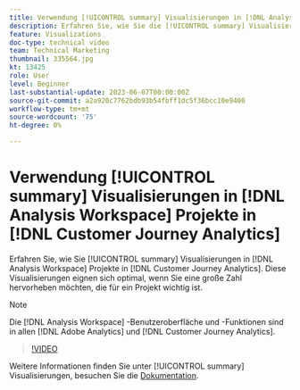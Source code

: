 ```yaml
---
title: Verwendung [!UICONTROL summary] Visualisierungen in [!DNL Analysis Workspace] Projekte
description: Erfahren Sie, wie Sie die [!UICONTROL summary] Visualisierungen in [!DNL Analysis Workspace] Projekte in [!DNL Customer Journey Analytics].
feature: Visualizations
doc-type: technical video
team: Technical Marketing
thumbnail: 335564.jpg
kt: 13425
role: User
level: Beginner
last-substantial-update: 2023-06-07T00:00:00Z
source-git-commit: a2a920c7762bdb93b54fbff1dc5f36bcc10e9400
workflow-type: tm+mt
source-wordcount: '75'
ht-degree: 0%

---
```


# Verwendung [!UICONTROL summary] Visualisierungen in [!DNL Analysis Workspace] Projekte in [!DNL Customer Journey Analytics]

Erfahren Sie, wie Sie [!UICONTROL summary] Visualisierungen in [!DNL Analysis Workspace] Projekte in [!DNL Customer Journey Analytics]. Diese Visualisierungen eignen sich optimal, wenn Sie eine große Zahl hervorheben möchten, die für ein Projekt wichtig ist.

>[!NOTE]
>
>Die [!DNL Analysis Workspace] -Benutzeroberfläche und -Funktionen sind in allen [!DNL Adobe Analytics] und [!DNL Customer Journey Analytics].

>[!VIDEO](https://video.tv.adobe.com/v/335564/?quality=12&learn=on)

Weitere Informationen finden Sie unter [!UICONTROL summary] Visualisierungen, besuchen Sie die [Dokumentation](https://experienceleague.adobe.com/docs/analytics-platform/using/cja-workspace/visualizations/summary-number-change.html).
